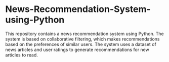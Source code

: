 # News-Recommendation-System-using-Python
This repository contains a news recommendation system using Python. The system is based on collaborative filtering, which makes recommendations based on the preferences of similar users. The system uses a dataset of news articles and user ratings to generate recommendations for new articles to read.
